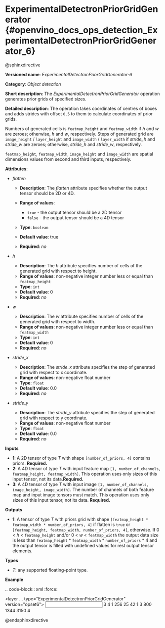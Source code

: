 # ExperimentalDetectronPriorGridGenerator {#openvino_docs_ops_detection_ExperimentalDetectronPriorGridGenerator_6}

@sphinxdirective

**Versioned name**: *ExperimentalDetectronPriorGridGenerator-6*

**Category**: *Object detection*

**Short description**: The *ExperimentalDetectronPriorGridGenerator* operation generates prior grids of specified sizes.

**Detailed description**: The operation takes coordinates of centres of boxes and adds strides with offset `0.5` to them to calculate coordinates of prior grids.

Numbers of generated cells is ``featmap_height`` and ``featmap_width`` if *h* and *w* are zeroes; otherwise, *h* and *w*, respectively. Steps of generated grid are ``image_height`` / ``layer_height`` and ``image_width`` / ``layer_width`` if *stride_h* and *stride_w* are zeroes; otherwise, *stride_h* and *stride_w*, respectively.

``featmap_height``, ``featmap_width``, ``image_height`` and ``image_width`` are spatial dimensions values from second and third inputs, respectively.

**Attributes**:

* *flatten*

  * **Description**: The *flatten* attribute specifies whether the output tensor should be 2D or 4D.
  * **Range of values**:
     
    * ``true`` - the output tensor should be a 2D tensor
    * ``false`` - the output tensor should be a 4D tensor
  * **Type**: ``boolean``
  * **Default value**: true
  * **Required**: *no*

* *h*

  * **Description**: The *h* attribute specifies number of cells of the generated grid with respect to height.
  * **Range of values**: non-negative integer number less or equal than ``featmap_height``
  * **Type**: ``int``
  * **Default value**: 0
  * **Required**: *no*

* *w*

  * **Description**: The *w* attribute specifies number of cells of the generated grid with respect to width.
  * **Range of values**: non-negative integer number less or equal than ``featmap_width``
  * **Type**: ``int``
  * **Default value**: 0
  * **Required**: *no*

* *stride_x*

  * **Description**: The *stride_x* attribute specifies the step of generated grid with respect to x coordinate.
  * **Range of values**: non-negative float number
  * **Type**: ``float``
  * **Default value**: 0.0
  * **Required**: *no*

* *stride_y*

  * **Description**: The *stride_y* attribute specifies the step of generated grid with respect to y coordinate.
  * **Range of values**: non-negative float number
  * **Type**: ``float``
  * **Default value**: 0.0
  * **Required**: *no*

**Inputs**

* **1**: A 2D tensor of type *T* with shape ``[number_of_priors, 4]`` contains priors. **Required.**
* **2**: A 4D tensor of type *T* with input feature map ``[1, number_of_channels, featmap_height, featmap_width]``. This operation uses only sizes of this input tensor, not its data.**Required.**
* **3**: A 4D tensor of type *T* with input image ``[1, number_of_channels, image_height, image_width]``. The number of channels of both feature map and input image tensors must match. This operation uses only sizes of this input tensor, not its data. **Required.**

**Outputs**

* **1**: A tensor of type *T* with priors grid with shape ``[featmap_height * featmap_width * number_of_priors, 4]`` if flatten is ``true`` or ``[featmap_height, featmap_width, number_of_priors, 4]``, otherwise. If 0 < *h* < ``featmap_height`` and/or 0 < *w* < ``featmap_width`` the output data size is less than ``featmap_height`` * ``featmap_width`` * ``number_of_priors`` * 4 and the output tensor is filled with undefined values for rest output tensor elements.

**Types**

* *T*: any supported floating-point type.

**Example**

.. code-block:: xml
   :force:
   
   <layer ... type="ExperimentalDetectronPriorGridGenerator" version="opset6">
       <data flatten="true" h="0" stride_x="32.0" stride_y="32.0" w="0"/>
       <input>
           <port id="0">
               <dim>3</dim>
               <dim>4</dim>
           </port>
           <port id="1">
               <dim>1</dim>
               <dim>256</dim>
               <dim>25</dim>
               <dim>42</dim>
           </port>
           <port id="2">
               <dim>1</dim>
               <dim>3</dim>
               <dim>800</dim>
               <dim>1344</dim>
           </port>
       </input>
       <output>
           <port id="3" precision="FP32">
               <dim>3150</dim>
               <dim>4</dim>
           </port>
       </output>
   </layer>

@endsphinxdirective

